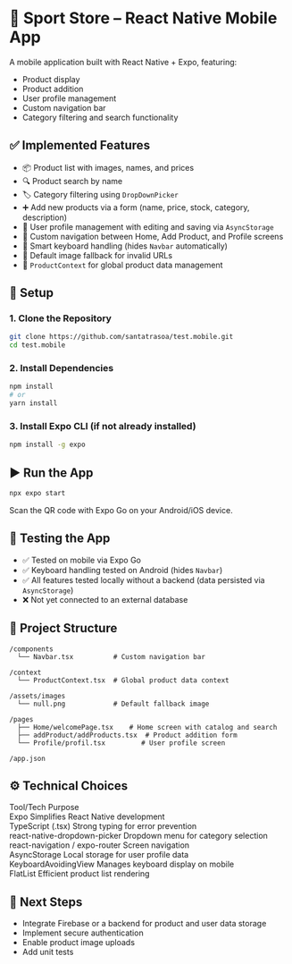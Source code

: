 # 📱 Sport Store – React Native Mobile App

A mobile application built with React Native + Expo, featuring:
- Product display
- Product addition
- User profile management
- Custom navigation bar
- Category filtering and search functionality



## ✅ Implemented Features

- 📦 Product list with images, names, and prices
- 🔍 Product search by name
- 🏷️ Category filtering using `DropDownPicker`
- ➕ Add new products via a form (name, price, stock, category, description)
- 👤 User profile management with editing and saving via `AsyncStorage`
- 📱 Custom navigation between Home, Add Product, and Profile screens
- 🎹 Smart keyboard handling (hides `Navbar` automatically)
- 📸 Default image fallback for invalid URLs
- 🧠 `ProductContext` for global product data management



## 🚀 Setup

### 1. Clone the Repository

```bash
git clone https://github.com/santatrasoa/test.mobile.git
cd test.mobile
```

### 2. Install Dependencies

```bash
npm install
# or
yarn install
```

### 3. Install Expo CLI (if not already installed)

```bash
npm install -g expo
```



## ▶️ Run the App

```bash
npx expo start
```

Scan the QR code with Expo Go on your Android/iOS device.



## 🧪 Testing the App

- ✅ Tested on mobile via Expo Go
- ✅ Keyboard handling tested on Android (hides `Navbar`)
- ✅ All features tested locally without a backend (data persisted via `AsyncStorage`)
- ❌ Not yet connected to an external database



## 🧱 Project Structure

```
/components
  └── Navbar.tsx          # Custom navigation bar

/context
  └── ProductContext.tsx  # Global product data context

/assets/images
  └── null.png            # Default fallback image

/pages
  ├── Home/welcomePage.tsx    # Home screen with catalog and search
  ├── addProduct/addProducts.tsx  # Product addition form
  └── Profile/profil.tsx         # User profile screen

/app.json
```



## ⚙️ Technical Choices

 Tool/Tech                      Purpose                              
 Expo                           Simplifies React Native development      
 TypeScript (.tsx)              Strong typing for error prevention       
 react-native-dropdown-picker   Dropdown menu for category selection     
 react-navigation / expo-router Screen navigation                       
 AsyncStorage                   Local storage for user profile data      
 KeyboardAvoidingView           Manages keyboard display on mobile       
 FlatList                       Efficient product list rendering         



## 📝 Next Steps

- Integrate Firebase or a backend for product and user data storage
- Implement secure authentication
- Enable product image uploads
- Add unit tests